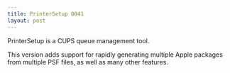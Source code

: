 ```yaml
---
title: PrinterSetup 0041
layout: post
---
```


PrinterSetup is a CUPS queue management tool.
This version adds support for rapidly generating multiple Apple packages from multiple PSF files, as well as many other features.
